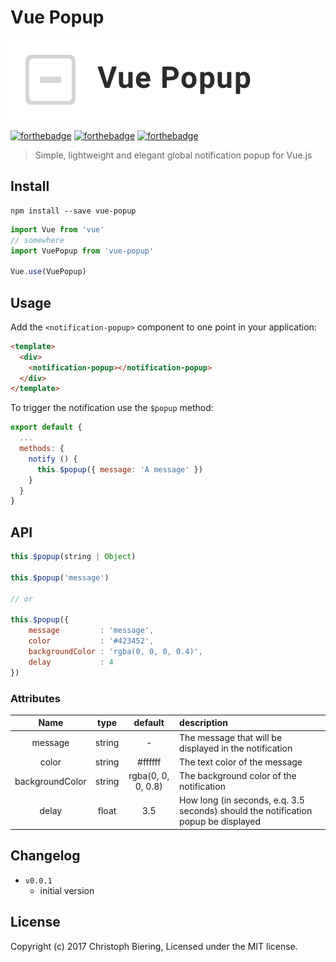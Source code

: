 # Vue Popup

![vue-popup](./media/vue-popup-logo1.png)

[![forthebadge](http://forthebadge.com/images/badges/built-with-love.svg)](http://forthebadge.com)
[![forthebadge](http://forthebadge.com/images/badges/made-with-vue.svg)](http://forthebadge.com)
[![forthebadge](http://forthebadge.com/images/badges/uses-js.svg)](http://forthebadge.com)

> Simple, lightweight and elegant global notification popup for Vue.js

## Install

```
npm install --save vue-popup
```

```javascript
import Vue from 'vue'
// somewhere
import VuePopup from 'vue-popup'

Vue.use(VuePopup)
```

## Usage

Add the `<notification-popup>` component to one point in your application:

```html
<template>
  <div>
    <notification-popup></notification-popup>
  </div>
</template>
```

To trigger the notification use the `$popup` method:

```javascript
export default {
  ...
  methods: {
    notify () {
      this.$popup({ message: 'A message' })
    }
  }
}
```

## API

```javascript
this.$popup(string | Object)

this.$popup('message')

// or

this.$popup({
    message         : 'message',
    color           : '#423452',
    backgroundColor : 'rgba(0, 0, 0, 0.4)',
    delay           : 4
})
```

### Attributes

|Name|type|default|description|
|:--:|:--:|:--:|:---|
|message|string|-|The message that will be displayed in the notification|
|color|string|#ffffff|The text color of the message|
|backgroundColor|string|rgba(0, 0, 0, 0.8)|The background color of the notification|
|delay|float|3.5|How long (in seconds, e.q. 3.5 seconds) should the notification popup be displayed|

## Changelog

* `v0.0.1`
  * initial version

## License

Copyright (c) 2017 Christoph Biering, Licensed under the MIT license.
